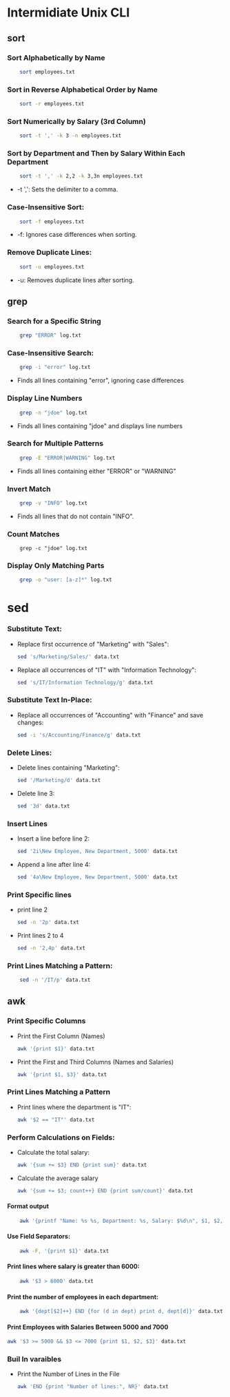 # Intermidiate Unix CLI

## sort

### Sort Alphabetically by Name
```bash
    sort employees.txt

```

### Sort in Reverse Alphabetical Order by Name

```bash
    sort -r employees.txt
```

### Sort Numerically by Salary (3rd Column)

```bash
    sort -t ',' -k 3 -n employees.txt
```

### Sort by Department and Then by Salary Within Each Department

```bash
    sort -t ',' -k 2,2 -k 3,3n employees.txt
```
- -t ',': Sets the delimiter to a comma.

### Case-Insensitive Sort:

```bash
    sort -f employees.txt
```
- -f: Ignores case differences when sorting.

### Remove Duplicate Lines:

```bash
    sort -u employees.txt
```
- -u: Removes duplicate lines after sorting.

## grep

### Search for a Specific String

```bash
    grep "ERROR" log.txt
```
### Case-Insensitive Search:

```bash
    grep -i "error" log.txt
```
- Finds all lines containing "error", ignoring case differences

### Display Line Numbers

```bash
    grep -n "jdoe" log.txt
```
- Finds all lines containing "jdoe" and displays line numbers

### Search for Multiple Patterns

```bash
    grep -E "ERROR|WARNING" log.txt
```
- Finds all lines containing either "ERROR" or "WARNING"

### Invert Match

```bash
    grep -v "INFO" log.txt
```
- Finds all lines that do not contain "INFO".

### Count Matches
```
    grep -c "jdoe" log.txt
```
### Display Only Matching Parts

```bash
    grep -o "user: [a-z]*" log.txt
```


# sed

### Substitute Text:

- Replace first occurrence of "Marketing" with "Sales":
    ```bash
    sed 's/Marketing/Sales/' data.txt
    ```
- Replace all occurrences of "IT" with "Information Technology":
    ```bash
    sed 's/IT/Information Technology/g' data.txt
    ```

### Substitute Text In-Place:

- Replace all occurrences of "Accounting" with "Finance" and save changes:
    ```bash
    sed -i 's/Accounting/Finance/g' data.txt
    ```

### Delete Lines:

- Delete lines containing "Marketing":
    ```bash
    sed '/Marketing/d' data.txt
    ```
- Delete line 3:
    ```bash
    sed '3d' data.txt
    ```
### Insert Lines

- Insert a line before line 2:
    ```bash
    sed '2i\New Employee, New Department, 5000' data.txt
    ```
- Append a line after line 4:
    ```bash
    sed '4a\New Employee, New Department, 5000' data.txt
    ```
### Print Specific lines
- print line 2
    ```bash
    sed -n '2p' data.txt
    ```

- Print lines 2 to 4
    ```bash
    sed -n '2,4p' data.txt
    ```
### Print Lines Matching a Pattern:
```bash
    sed -n '/IT/p' data.txt
```

## awk

### Print Specific Columns

- Print the First Column (Names)

    ```bash
    awk '{print $1}' data.txt
    ```
- Print the First and Third Columns (Names and Salaries)
    ```bash
    awk '{print $1, $3}' data.txt
    ```

### Print Lines Matching a Pattern
- Print lines where the department is "IT":
    ```bash
    awk '$2 == "IT"' data.txt
    ```

### Perform Calculations on Fields:

- Calculate the total salary:
    ```bash
    awk '{sum += $3} END {print sum}' data.txt
    ```
- Calculate the average salary
    ```bash 
    awk '{sum += $3; count++} END {print sum/count}' data.txt
    ```

#### Format output
```bash
    awk '{printf "Name: %s %s, Department: %s, Salary: $%d\n", $1, $2, $3, $4}' data.txt
```
#### Use Field Separators:

```bash 
    awk -F, '{print $1}' data.txt
```
#### Print lines where salary is greater than 6000:

```bash 
    awk '$3 > 6000' data.txt
```
#### Print the number of employees in each department:

```bash 
    awk '{dept[$2]++} END {for (d in dept) print d, dept[d]}' data.txt
```
#### Print Employees with Salaries Between 5000 and 7000

```bash
awk '$3 >= 5000 && $3 <= 7000 {print $1, $2, $3}' data.txt
```
### Buil In varaibles

- Print the Number of Lines in the File
    ```bash
    awk 'END {print "Number of lines:", NR}' data.txt
    ```